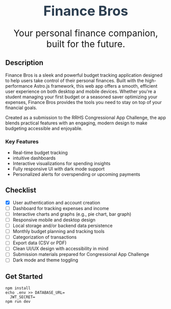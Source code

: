 <h1 align="center" style="font-size: 3em; font-weight: bold; color: #2c3e50;">Finance Bros</h1>

<p align="center" style="font-size: 2em;">Your personal finance companion, built for the future.</p>

## Description
Finance Bros is a sleek and powerful budget tracking application designed to help users take control of their personal finances. Built with the high-performance Astro.js framework, this web app offers a smooth, efficient user experience on both desktop and mobile devices. Whether you're a student managing your first budget or a seasoned saver optimizing your expenses, Finance Bros provides the tools you need to stay on top of your financial goals.

Created as a submission to the RRHS Congressional App Challenge, the app blends practical features with an engaging, modern design to make budgeting accessible and enjoyable.

### Key Features
- Real-time budget tracking
- intuitive dashboards
- Interactive visualizations for spending insights
- Fully responsive UI with dark mode support
- Personalized alerts for overspending or upcoming payments

## Checklist
- [x] User authentication and account creation  
- [ ] Dashboard for tracking expenses and income  
- [ ] Interactive charts and graphs (e.g., pie chart, bar graph)  
- [ ] Responsive mobile and desktop design  
- [ ] Local storage and/or backend data persistence  
- [ ] Monthly budget planning and tracking tools  
- [ ] Categorization of transactions  
- [ ] Export data (CSV or PDF)  
- [ ] Clean UI/UX design with accessibility in mind  
- [ ] Submission materials prepared for Congressional App Challenge  
- [ ] Dark mode and theme toggling

## Get Started
```
npm install
echo .env >> DATABASE_URL=
  JWT_SECRET=
npm run dev
```
